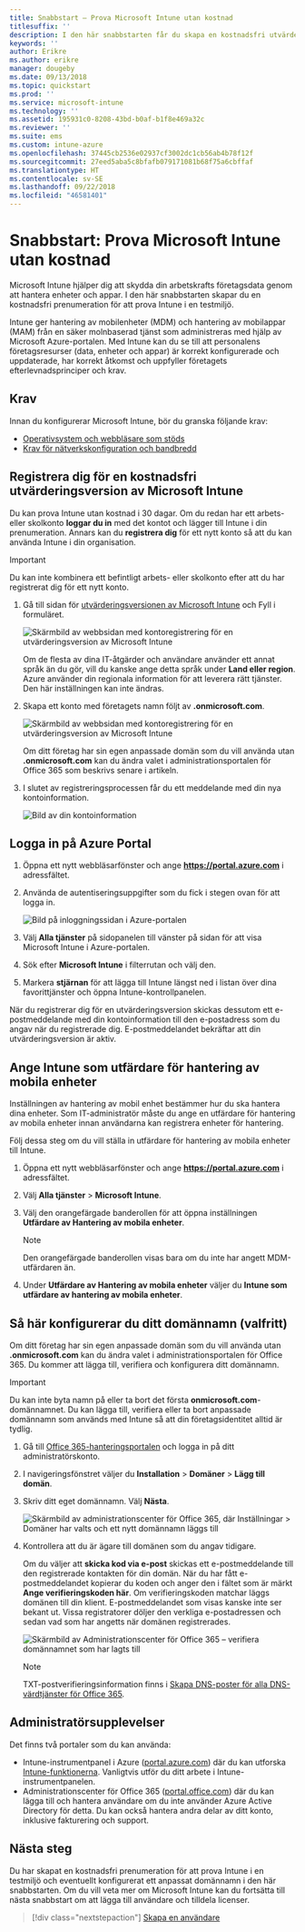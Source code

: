 ```yaml
---
title: Snabbstart – Prova Microsoft Intune utan kostnad
titlesuffix: ''
description: I den här snabbstarten får du skapa en kostnadsfri utvärderingsprenumeration, lära dig om konfigurationer som stöds och krav på nätverk och eventuellt konfigurera ditt domännamn.
keywords: ''
author: Erikre
ms.author: erikre
manager: dougeby
ms.date: 09/13/2018
ms.topic: quickstart
ms.prod: ''
ms.service: microsoft-intune
ms.technology: ''
ms.assetid: 195931c0-8208-43bd-b0af-b1f8e469a32c
ms.reviewer: ''
ms.suite: ems
ms.custom: intune-azure
ms.openlocfilehash: 37445cb2536e02937cf3002dc1cb56ab4b78f12f
ms.sourcegitcommit: 27eed5aba5c8bfafb079171081b68f75a6cbffaf
ms.translationtype: HT
ms.contentlocale: sv-SE
ms.lasthandoff: 09/22/2018
ms.locfileid: "46581401"
---
```

# <a name="quickstart-try-microsoft-intune-for-free"></a>Snabbstart: Prova Microsoft Intune utan kostnad 

Microsoft Intune hjälper dig att skydda din arbetskrafts företagsdata genom att hantera enheter och appar. I den här snabbstarten skapar du en kostnadsfri prenumeration för att prova Intune i en testmiljö.

Intune ger hantering av mobilenheter (MDM) och hantering av mobilappar (MAM) från en säker molnbaserad tjänst som administreras med hjälp av Microsoft Azure-portalen. Med Intune kan du se till att personalens företagsresurser (data, enheter och appar) är korrekt konfigurerade och uppdaterade, har korrekt åtkomst och uppfyller företagets efterlevnadsprinciper och krav. 

## <a name="prerequisites"></a>Krav
Innan du konfigurerar Microsoft Intune, bör du granska följande krav:

   - [Operativsystem och webbläsare som stöds](supported-devices-browsers.md) 
   - [Krav för nätverkskonfiguration och bandbredd](network-bandwidth-use.md)

## <a name="sign-up-for-a-microsoft-intune-free-trial"></a>Registrera dig för en kostnadsfri utvärderingsversion av Microsoft Intune

Du kan prova Intune utan kostnad i 30 dagar. Om du redan har ett arbets- eller skolkonto **loggar du in** med det kontot och lägger till Intune i din prenumeration. Annars kan du **registrera dig** för ett nytt konto så att du kan använda Intune i din organisation.

> [!IMPORTANT]
> Du kan inte kombinera ett befintligt arbets- eller skolkonto efter att du har registrerat dig för ett nytt konto.

1. Gå till sidan för [utvärderingsversionen av Microsoft Intune](https://go.microsoft.com/fwlink/?linkid=2019088) och Fyll i formuläret.

    ![Skärmbild av webbsidan med kontoregistrering för en utvärderingsversion av Microsoft Intune](./media/account-sign-up-site-full-browser.png)

    Om de flesta av dina IT-åtgärder och användare använder ett annat språk än du gör, vill du kanske ange detta språk under **Land eller region**. Azure använder din regionala information för att leverera rätt tjänster. Den här inställningen kan inte ändras.

2. Skapa ett konto med företagets namn följt av **.onmicrosoft.com**. 

    ![Skärmbild av webbsidan med kontoregistrering för en utvärderingsversion av Microsoft Intune](./media/account-sign-up-site-user-id.png)

    Om ditt företag har sin egen anpassade domän som du vill använda utan **.onmicrosoft.com** kan du ändra valet i administrationsportalen för Office 365 som beskrivs senare i artikeln.

3. I slutet av registreringsprocessen får du ett meddelande med din nya kontoinformation.

    ![Bild av din kontoinformation](./media/intune-end-of-sign-up-process.png) 

## <a name="sign-in-to-the-azure-portal"></a>Logga in på Azure Portal

1. Öppna ett nytt webbläsarfönster och ange **https://portal.azure.com** i adressfältet. 
2. Använda de autentiseringsuppgifter som du fick i stegen ovan för att logga in.

    ![Bild på inloggningssidan i Azure-portalen](./media/azure-portal-signin.png)

3. Välj **Alla tjänster** på sidopanelen till vänster på sidan för att visa Microsoft Intune i Azure-portalen.
4. Sök efter **Microsoft Intune** i filterrutan och välj den.
5. Markera **stjärnan** för att lägga till Intune längst ned i listan över dina favorittjänster och öppna Intune-kontrollpanelen.

När du registrerar dig för en utvärderingsversion skickas dessutom ett e-postmeddelande med din kontoinformation till den e-postadress som du angav när du registrerade dig. E-postmeddelandet bekräftar att din utvärderingsversion är aktiv.

## <a name="set-the-mdm-authority-to-intune"></a>Ange Intune som utfärdare för hantering av mobila enheter

Inställningen av hantering av mobil enhet bestämmer hur du ska hantera dina enheter. Som IT-administratör måste du ange en utfärdare för hantering av mobila enheter innan användarna kan registrera enheter för hantering.

Följ dessa steg om du vill ställa in utfärdare för hantering av mobila enheter till Intune.

1. Öppna ett nytt webbläsarfönster och ange **https://portal.azure.com** i adressfältet. 
2. Välj **Alla tjänster** > **Microsoft Intune**.
3. Välj den orangefärgade banderollen för att öppna inställningen **Utfärdare av Hantering av mobila enheter**. 

    > [!NOTE]
    > Den orangefärgade banderollen visas bara om du inte har angett MDM-utfärdaren än.

4. Under **Utfärdare av Hantering av mobila enheter** väljer du **Intune som utfärdare av hantering av mobila enheter**.

## <a name="configure-your-custom-domain-name-optional"></a>Så här konfigurerar du ditt domännamn (valfritt)

Om ditt företag har sin egen anpassade domän som du vill använda utan **.onmicrosoft.com** kan du ändra valet i administrationsportalen för Office 365. Du kommer att lägga till, verifiera och konfigurera ditt domännamn.  

> [!IMPORTANT]
> Du kan inte byta namn på eller ta bort det första **onmicrosoft.com**-domännamnet. Du kan lägga till, verifiera eller ta bort anpassade domännamn som används med Intune så att din företagsidentitet alltid är tydlig.

1. Gå till [Office 365-hanteringsportalen](https://portal.office.com/Admin/Default.aspx) och logga in på ditt administratörskonto.

2. I navigeringsfönstret väljer du **Installation** > **Domäner** > **Lägg till domän**.

3. Skriv ditt eget domännamn. Välj **Nästa**.

   ![Skärmbild av administrationscenter för Office 365, där Inställningar > Domäner har valts och ett nytt domännamn läggs till](./media/domain-custom-add.png)

4. Kontrollera att du är ägare till domänen som du angav tidigare. 
    
    Om du väljer att **skicka kod via e-post** skickas ett e-postmeddelande till den registrerade kontakten för din domän. När du har fått e-postmeddelandet kopierar du koden och anger den i fältet som är märkt **Ange verifieringskoden här**. Om verifieringskoden matchar läggs domänen till din klient. E-postmeddelandet som visas kanske inte ser bekant ut. Vissa registratorer döljer den verkliga e-postadressen och sedan vad som har angetts när domänen registrerades.

   ![Skärmbild av Administrationscenter för Office 365 – verifiera domännamnet som har lagts till](./media/domain-custom-verify.png)

   > [!NOTE]
   > TXT-postverifieringsinformation finns i [Skapa DNS-poster för alla DNS-värdtjänster för Office 365](https://support.office.com/article/Create-DNS-records-at-any-DNS-hosting-provider-for-Office-365-7B7B075D-79F9-4E37-8A9E-FB60C1D95166).

## <a name="admin-experiences"></a>Administratörsupplevelser

Det finns två portaler som du kan använda:
- Intune-instrumentpanel i Azure ([portal.azure.com](https://portal.azure.com)) där du kan utforska [Intune-funktionerna](what-is-intune.md). Vanligtvis utför du ditt arbete i Intune-instrumentpanelen.
- Administrationscenter för Office 365 ([portal.office.com](https://portal.office.com)) där du kan lägga till och hantera användare om du inte använder Azure Active Directory för detta. Du kan också hantera andra delar av ditt konto, inklusive fakturering och support.

## <a name="next-steps"></a>Nästa steg

Du har skapat en kostnadsfri prenumeration för att prova Intune i en testmiljö och eventuellt konfigurerat ett anpassat domännamn i den här snabbstarten. Om du vill veta mer om Microsoft Intune kan du fortsätta till nästa snabbstart om att lägga till användare och tilldela licenser.

> [!div class="nextstepaction"]
> [Skapa en användare](get-started-users.md)
